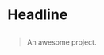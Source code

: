 # Headline
##  <audio src="http://music.163.com/song/media/outer/url?id=1489257970.mp3" autoplay="autoplay"></audio>
<!-- ## <script src="https://cdn.jsdelivr.net/npm/cplayer/dist/cplayer.min.js"></script>
  <script>
    let player = new cplayer({
      element: document.getElementById('app'),
      playlist: [
        {
          src: 'http://music.163.com/song/media/outer/url?id=1896108091.mp3',
          poster: '封面链接...',
          name: '歌曲名称...',
          artist: '歌手名称...',
          lyric: '歌词...',
          sublyric: '副歌词，一般为翻译...'
        },
        {
        },

      ]
    })
  </script> -->
> An awesome project.
